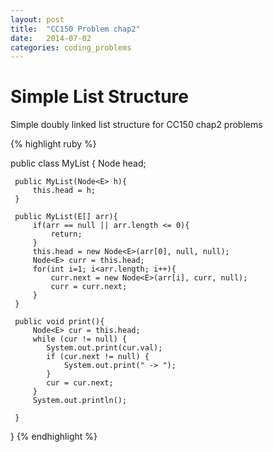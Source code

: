 ```yaml
---
layout: post
title:  "CC150 Problem chap2"
date:   2014-07-02
categories: coding_problems
---
```


# Simple List Structure


Simple doubly linked list structure for CC150 chap2 problems





{% highlight ruby %}

public class MyList<E> {
     Node<E> head;
     
     public MyList(Node<E> h){
    	 this.head = h;
     }
     
     public MyList(E[] arr){
    	 if(arr == null || arr.length <= 0){
    		 return;
    	 }
    	 this.head = new Node<E>(arr[0], null, null);
    	 Node<E> curr = this.head;
    	 for(int i=1; i<arr.length; i++){
    		 curr.next = new Node<E>(arr[i], curr, null);
    		 curr = curr.next;
    	 }
     }
     
     public void print(){
    	 Node<E> cur = this.head;
    	 while (cur != null) {
    		System.out.print(cur.val);
    		if (cur.next != null) {
    			System.out.print(" -> ");
    		}
    		cur = cur.next;
         }
         System.out.println();
    	    
     }
}
{% endhighlight %}


